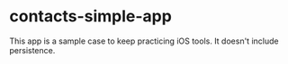 # contacts-simple-app

This app is a sample case to keep practicing iOS tools.
It doesn't include persistence.
